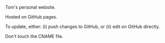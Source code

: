 Tom's personal website.

Hosted on GitHub pages.

To update, either: (i) push changes to GitHub, or (ii) edit on GitHub directly.

Don't touch the CNAME file.

